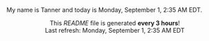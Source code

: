 My name is Tanner and today is Monday, September 1, 2:35 AM EDT.

<p align="center">This <i>README</i> file is generated <b>every 3 hours</b>!</br>Last refresh: Monday, September 1, 2:35 AM EDT<br /></p>
